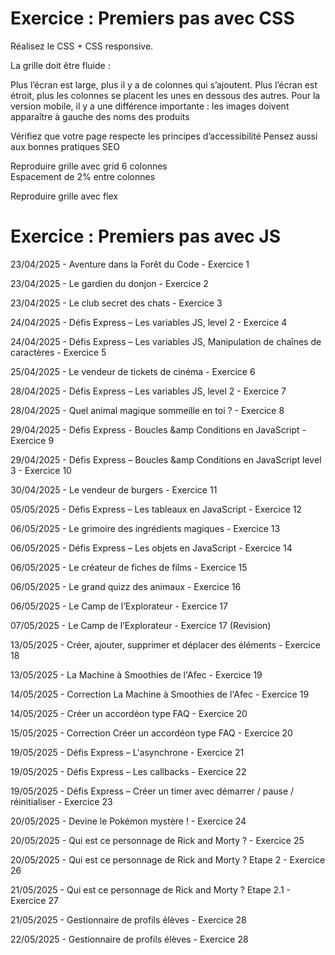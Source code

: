# Exercice : Premiers pas avec CSS

Réalisez le CSS + CSS responsive.

La grille doit être fluide :

Plus l’écran est large, plus il y a de colonnes qui s’ajoutent.
Plus l’écran est étroit, plus les colonnes se placent les unes en dessous des autres.
Pour la version mobile, il y a une différence importante : les images doivent apparaître à gauche des noms des produits 

Vérifiez que votre page respecte les principes d’accessibilité 
Pensez aussi aux bonnes pratiques SEO

Reproduire grille avec grid 6 colonnes   
Espacement de 2% entre colonnes  
     
Reproduire grille avec flex    



# Exercice : Premiers pas avec JS

23/04/2025 - Aventure dans la Forêt du Code - Exercice 1

23/04/2025 - Le gardien du donjon - Exercice 2

23/04/2025 - Le club secret des chats - Exercice 3

24/04/2025 - Défis Express – Les variables JS, level 2 - Exercice 4

24/04/2025 - Défis Express – Les variables JS, Manipulation de chaînes de caractères - Exercice 5

25/04/2025 - Le vendeur de tickets de cinéma - Exercice 6

28/04/2025 - Défis Express – Les variables JS, level 2 - Exercice 7

28/04/2025 - Quel animal magique sommeille en toi ? - Exercice 8

29/04/2025 - Défis Express - Boucles &amp Conditions en JavaScript - Exercice 9

29/04/2025 - Défis Express – Boucles &amp Conditions en JavaScript level 3 - Exercice 10

30/04/2025 - Le vendeur de burgers - Exercice 11

05/05/2025 - Défis Express – Les tableaux en JavaScript - Exercice 12

06/05/2025 - Le grimoire des ingrédients magiques - Exercice 13

06/05/2025 - Défis Express – Les objets en JavaScript - Exercice 14

06/05/2025 - Le créateur de fiches de films - Exercice 15

06/05/2025 - Le grand quizz des animaux - Exercice 16

06/05/2025 - Le Camp de l’Explorateur - Exercice 17

07/05/2025 - Le Camp de l’Explorateur - Exercice 17 (Revision)

13/05/2025 - Créer, ajouter, supprimer et déplacer des éléments - Exercice 18

13/05/2025 - La Machine à Smoothies de l'Afec - Exercice 19

14/05/2025 - Correction La Machine à Smoothies de l'Afec - Exercice 19

14/05/2025 - Créer un accordéon type FAQ - Exercice 20

15/05/2025 - Correction Créer un accordéon type FAQ - Exercice 20

19/05/2025 - Défis Express – L'asynchrone - Exercice 21

19/05/2025 - Défis Express – Les callbacks - Exercice 22

19/05/2025 - Défis Express – Créer un timer avec démarrer / pause / réinitialiser - Exercice 23

20/05/2025 - Devine le Pokémon mystère ! - Exercice 24

20/05/2025 - Qui est ce personnage de Rick and Morty ? - Exercice 25

20/05/2025 - Qui est ce personnage de Rick and Morty ? Etape 2 - Exercice 26

21/05/2025 - Qui est ce personnage de Rick and Morty ? Etape 2.1 - Exercice 27

21/05/2025 - Gestionnaire de profils élèves - Exercice 28

22/05/2025 - Gestionnaire de profils élèves - Exercice 28

